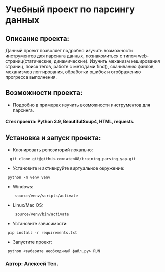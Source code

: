 # Учебный проект по парсингу данных
## Описание проекта:
Данный проект позволяет подробно изучить возможности инструментов для парсинга данных, познакомиться с типом web-страниц(статические, динамические). Изучить механизм кеширования страниц, поиск тегов, работе с методами find(), скачиванию файлов, механизмов логгирования, обработки ошибок и отображению прогресса выполнения.
## Возможности проекта:
 - Подробно в примерах изучить возможности инструментов для парсинга.
#### Стек проекта: Python 3.9, BeautifulSoup4, HTML, requests.
## Установка и запуск проекта:
  - Клонировать репозиторий локально:
 ```
   git clone git@github.com:aten88/training_parsing_yap.git
 ```
 - Установите и активируйте виртуальное окружение:
 ```
  python -m venv venv
 ```
   - Windows:
     ```
      source/venv/scripts/activate
     ```  
   - Linux/Mac OS:
     ```
      source/venv/bin/activate
     ```
 - Установите зависимости:
  ```
   pip install -r requirements.txt
  ```
 - Запустите проект:
  ```
   python <выберите необходимый файл.py> RUN
  ```
### Автор: Алексей Тен.
